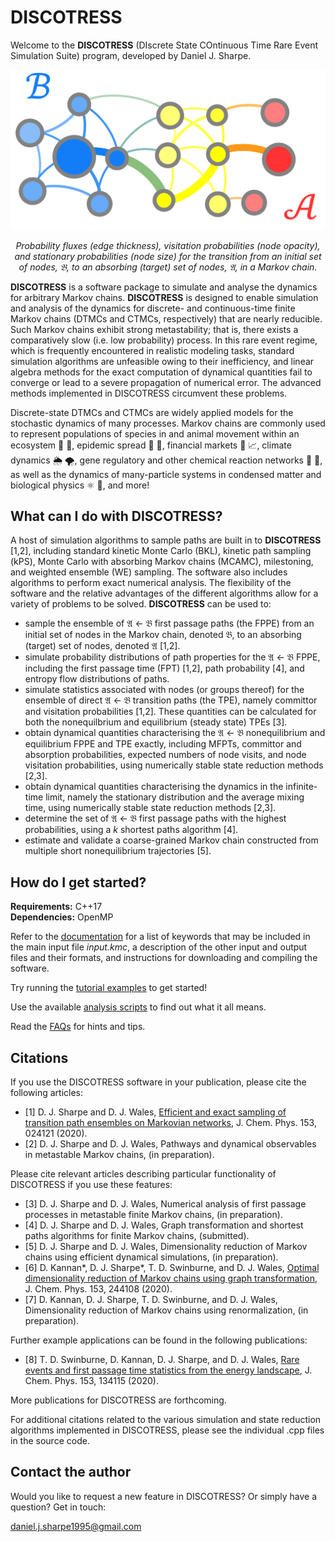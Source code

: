 # DISCOTRESS

Welcome to the **DISCOTRESS** (DIscrete State COntinuous Time Rare Event Simulation Suite) program, developed by Daniel J. Sharpe.

![Getting from B to A in a Markov chain](https://github.com/danieljsharpe/danieljsharpe/blob/master/discotress_network_annotated.png?raw=true)
<p align="center"><i>Probability fluxes (edge thickness), visitation probabilities (node opacity), and stationary probabilities (node size) for the transition from an initial set of nodes, &#120069;, to an absorbing (target) set of nodes, &#120068;, in a Markov chain.</i></p>

**DISCOTRESS** is a software package to simulate and analyse the dynamics for arbitrary Markov chains. **DISCOTRESS** is designed to enable simulation and analysis of the dynamics for discrete- and continuous-time finite Markov chains (DTMCs and CTMCs, respectively) that are nearly reducible. Such Markov chains exhibit strong metastability; that is, there exists a comparatively slow (i.e. low probability) process. In this rare event regime, which is frequently encountered in realistic modeling tasks, standard simulation algorithms are unfeasible owing to their inefficiency, and linear algebra methods for the exact computation of dynamical quantities fail to converge or lead to a severe propagation of numerical error. The advanced methods implemented in DISCOTRESS circumvent these problems.

Discrete-state DTMCs and CTMCs are widely applied models for the stochastic dynamics of many processes. Markov chains are commonly used to represent populations of species in and animal movement within an ecosystem :parrot: :palm_tree:, epidemic spread :microbe: :mosquito:, financial markets :money_with_wings: :chart_with_upwards_trend:, climate dynamics :sun_behind_rain_cloud: :tornado:, gene regulatory and other chemical reaction networks :dna: :test_tube:, as well as the dynamics of many-particle systems in condensed matter and biological physics :atom_symbol: :petri_dish:, and more!

## What can I do with DISCOTRESS?

A host of simulation algorithms to sample paths are built in to **DISCOTRESS** [1,2], including standard kinetic Monte Carlo (BKL), kinetic path sampling (kPS), Monte Carlo with absorbing Markov chains (MCAMC), milestoning, and weighted ensemble (WE) sampling. The software also includes algorithms to perform exact numerical analysis. The flexibility of the software and the relative advantages of the different algorithms allow for a variety of problems to be solved. **DISCOTRESS** can be used to:

- sample the ensemble of &#120068; &#8592; &#120069; first passage paths (the FPPE) from an initial set of nodes in the Markov chain, denoted &#120069;, to an absorbing (target) set of nodes, denoted &#120068; [1,2].
- simulate probability distributions of path properties for the &#120068; &#8592; &#120069; FPPE, including the first passage time (FPT) [1,2], path probability [4], and entropy flow distributions of paths.
- simulate statistics associated with nodes (or groups thereof) for the ensemble of direct &#120068; &#8592; &#120069; transition paths (the TPE), namely committor and visitation probabilities [1,2]. These quantities can be calculated for both the nonequilbrium and equilibrium (steady state) TPEs [3].
- obtain dynamical quantities characterising the &#120068; &#8592; &#120069; nonequilibrium and equilibrium FPPE and TPE exactly, including MFPTs, committor and absorption probabilities, expected numbers of node visits, and node visitation probabilities, using numerically stable state reduction methods [2,3].
- obtain dynamical quantities characterising the dynamics in the infinite-time limit, namely the stationary distribution and the average mixing time, using numerically stable state reduction methods [2,3].
- determine the set of &#120068; &#8592; &#120069; first passage paths with the highest probabilities, using a *k* shortest paths algorithm [4].
- estimate and validate a coarse-grained Markov chain constructed from multiple short nonequilibrium trajectories [5].

## How do I get started?

**Requirements:** C++17  
**Dependencies:** OpenMP

Refer to the [documentation](https://github.com/danieljsharpe/DISCOTRESS/blob/master/documentation.md) for a list of keywords that may be included in the main input file *input.kmc*, a description of the other input and output files and their formats, and instructions for downloading and compiling the software.

Try running the [tutorial examples](https://github.com/danieljsharpe/DISCOTRESS_tutorials) to get started!

Use the available [analysis scripts](https://github.com/danieljsharpe/DISCOTRESS_tools) to find out what it all means.

Read the [FAQs](https://github.com/danieljsharpe/DISCOTRESS/blob/master/FAQs.md) for hints and tips.

## Citations

If you use the DISCOTRESS software in your publication, please cite the following articles:
- [1] D. J. Sharpe and D. J. Wales, [Efficient and exact sampling of transition path ensembles on Markovian networks](https://doi.org/10.1063/5.0012128), J. Chem. Phys. 153, 024121 (2020).
- [2] D. J. Sharpe and D. J. Wales, Pathways and dynamical observables in metastable Markov chains, (in preparation).

Please cite relevant articles describing particular functionality of DISCOTRESS if you use these features:
- [3] D. J. Sharpe and D. J. Wales, Numerical analysis of first passage processes in metastable finite Markov chains, (in preparation).
- [4] D. J. Sharpe and D. J. Wales, Graph transformation and shortest paths algorithms for finite Markov chains, (submitted).
- [5] D. J. Sharpe and D. J. Wales, Dimensionality reduction of Markov chains using efficient dynamical simulations, (in preparation).
- [6] D. Kannan\*, D. J. Sharpe\*, T. D. Swinburne, and D. J. Wales, [Optimal dimensionality reduction of Markov chains using graph transformation](https://doi.org/10.1063/5.0025174), J. Chem. Phys. 153, 244108 (2020).
- [7] D. Kannan, D. J. Sharpe, T. D. Swinburne, and D. J. Wales, Dimensionality reduction of Markov chains using renormalization, (in preparation).

Further example applications can be found in the following publications:
- [8] T. D. Swinburne, D. Kannan, D. J. Sharpe, and D. J. Wales, [Rare events and first passage time statistics from the energy landscape](https://doi.org/10.1063/5.0016244), J. Chem. Phys. 153, 134115 (2020).

More publications for DISCOTRESS are forthcoming.

For additional citations related to the various simulation and state reduction algorithms implemented in DISCOTRESS, please see the individual .cpp files in the source code.

## Contact the author

Would you like to request a new feature in DISCOTRESS? Or simply have a question? Get in touch:

daniel.j.sharpe1995@gmail.com

